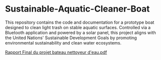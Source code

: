 # Sustainable-Aquatic-Cleaner-Boat
This repository contains the code and documentation for a prototype boat designed to clean light trash on stable aquatic surfaces. Controlled via a Bluetooth application and powered by a solar panel, this project aligns with the United Nations' Sustainable Development Goals by promoting environmental sustainability and clean water ecosystems.

[Rapport Final du projet bateau nettoyeur d'eau.pdf](https://github.com/user-attachments/files/17534751/Rapport.Final.du.projet.bateau.nettoyeur.d.eau.pdf)
